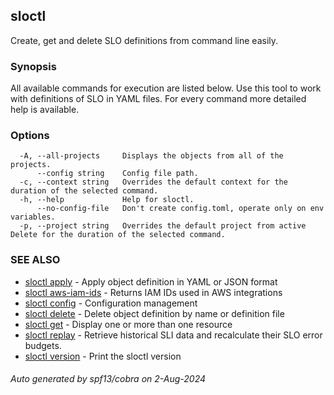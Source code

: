 ## sloctl

Create, get and delete SLO definitions from command line easily.

### Synopsis

All available commands for execution are listed below.
Use this tool to work with definitions of SLO in YAML files.
For every command more detailed help is available.

### Options

```
  -A, --all-projects     Displays the objects from all of the projects.
      --config string    Config file path.
  -c, --context string   Overrides the default context for the duration of the selected command.
  -h, --help             Help for sloctl.
      --no-config-file   Don't create config.toml, operate only on env variables.
  -p, --project string   Overrides the default project from active Delete for the duration of the selected command.
```

### SEE ALSO

* [sloctl apply](sloctl_apply.md)	 - Apply object definition in YAML or JSON format
* [sloctl aws-iam-ids](sloctl_aws-iam-ids.md)	 - Returns IAM IDs used in AWS integrations
* [sloctl config](sloctl_config.md)	 - Configuration management
* [sloctl delete](sloctl_delete.md)	 - Delete object definition by name or definition file
* [sloctl get](sloctl_get.md)	 - Display one or more than one resource
* [sloctl replay](sloctl_replay.md)	 - Retrieve historical SLI data and recalculate their SLO error budgets.
* [sloctl version](sloctl_version.md)	 - Print the sloctl version

###### Auto generated by spf13/cobra on 2-Aug-2024
